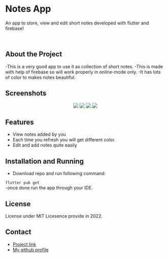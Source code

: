  <h1>Notes App</h1>
  
  <p>
    An app to store, view and edit short notes developed with flutter and firebase! 
  </p>
  
<br />

## About the Project
-This is a very good app to use it as collection of short notes.
-This is made with help of firebase so will work properly in online-mode only.
-It has lots of color to makes notes beautiful.

##  Screenshots

<div align="center"> 
  <img src="https://github.com/abhay1704/notes_keeper/blob/master/android/app/src/main/res/screenshots/Screenshot_20220331-023528.png" />
  <img src="https://github.com/abhay1704/notes_keeper/blob/master/android/app/src/main/res/screenshots/Screenshot_20220331-023628.png" />
  <img src="https://github.com/abhay1704/notes_keeper/blob/master/android/app/src/main/res/screenshots/Screenshot_20220331-023659.png" />
  <img src="https://github.com/abhay1704/notes_keeper/blob/master/android/app/src/main/res/screenshots/Screenshot_20220331-024409.png" />
</div>

##  Features

- View notes added by you 
- Each time you refresh you will get different color.
- Edit and add notes quite easily

## Installation and Running
- Download repo and run following command:

 `flutter pub get`  
 -once done run the app through your IDE.
## License
License under MIT Licesence provide in 2022.

## Contact

- [Project link](https://github.com/abhay1704/notes_keeper)
- [My github profile](https://github.com/abhay1704)



